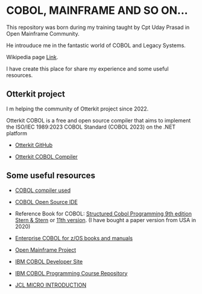 
# COBOL, MAINFRAME AND SO ON...

This repository was born during my training taught by Cpt Uday Prasad in Open Mainframe Community.

He introuduce me in the fantastic world of COBOL and Legacy Systems.

Wikipedia page [Link](https://en.wikipedia.org/wiki/Legacy_system).

I have create this place for share my experience and some useful resources.

## Otterkit project

I m helping the community of Otterkit project since 2022.

Otterkit COBOL is a free and open source compiler that aims to implement the ISO/IEC 1989:2023 COBOL Standard (COBOL 2023) on the .NET platform

- [Otterkit GitHub](https://github.com/otterkit/otterkit)

- [Otterkit COBOL Compiler](https://github.com/otterkit/otterkit)

## Some useful resources

- [COBOL compiler used](https://sourceforge.net/projects/open-cobol/)

- [COBOL Open Source IDE](https://launchpad.net/cobcide/+download)

- Reference Book for COBOL: [Structured Cobol Programming 9th edition Stern & Stern](https://www.amazon.com/Structured-Cobol-Programming-Year-Beyond/dp/0471318817/ref=sr_1_1?dchild=1&keywords=structured+cobol+stern&qid=1587936393&s=books&sr=1-1 ) or [11th version](https://www.amazon.it/gp/product/0471722618/ref=ox_sc_act_title_2?smid=A9MGRJLU8P3U5&psc=1). (I have bought a paper version from USA in 2020)

- [Enterprise COBOL for z/OS books and manuals](https://www.ibm.com/support/pages/enterprise-cobol-zos-documentation-library)

- [Open Mainframe Project](https://www.openmainframeproject.org/)

- [IBM COBOL Developer Site](https://developer.ibm.com/technologies/cobol)

- [IBM COBOL Programming Course Repository ](https://github.com/openmainframeproject/cobol-programming-course)

- [JCL MICRO INTRODUCTION](https://dev.to/tudor44/a-minimal-example-of-jcl-1i36) 
